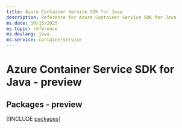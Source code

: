 ```yaml
---
title: Azure Container Service SDK for Java
description: Reference for Azure Container Service SDK for Java
ms.date: 10/15/2025
ms.topic: reference
ms.devlang: java
ms.service: containerservice
---
```

# Azure Container Service SDK for Java - preview
## Packages - preview
[!INCLUDE [packages](container-service-index.md)]